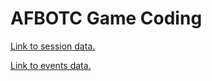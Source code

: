 # AFBOTC Game Coding


[Link to session data.](https://github.com/SDoehren/ATOBC/blob/master/AnalysisInformation.md)


[Link to events data.](https://github.com/SDoehren/ATOBC/blob/master/events.md)

